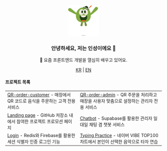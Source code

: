 <div align="center"> 
  <img src="./src/WeTransfer.gif" width="100"> 
  <h3>안녕하세요, 저는 인성이에요 👋</h3> 
  <p>🌱 요즘 프론트엔드 개발을 열심히 배우고 있어요.</p>

  <p align="center"> 
    <a href="README.md"><span>KR</span></a>
  | <a href="README_EN.md"><span>EN</span></a>
  </p> 
  
  <h4 align="left">프로젝트 목록</h4>
  <table align="center"> 
    <tr> 
      <td>
        <a href="https://github.com/inseong01/QR-order-customer"  target="_blank">QR-order-customer</a> 
        - 매장에서 QR 코드로 음식을 주문하는 고객 전용 서비스 
      </td> 
      <td>
        <a href="https://github.com/inseong01/QR-order-admin" target="_blank">QR-order-admin</a> 
        - QR 주문을 처리하고 매장을 사용자 맞춤으로 설정하는 관리자 전용 서비스
      </td> 
    </tr> 
    <tr> 
      <td> 
        <a href="https://github.com/inseong01/landing-page" target="_blank">Landing page</a> 
        - GitHub 저장소 내에서 참여한 프로젝트 프로모션 페이지
      </td> 
      <td>
        <a href="https://github.com/inseong01/chatBot" target="_blank">Chatbot</a>
         - Supabase를 활용한 관리자 일대일 채팅 겸 챗봇 서비스
      </td>  
    </tr> 
    <tr> 
      <td>
        <a href="https://github.com/inseong01/login" target="_blank">Login</a> 
        - Redis와 Firebase를 활용한 세션 식별자 인증 로그인 기능
      </td> 
      <td>
        <a href="https://github.com/inseong01/typing-practice" target="_blank">Typing Practice</a> 
        - 네이버 VIBE TOP100 차트에서 본인이 선택한 음악으로 타자 연습
      </td>
    </tr> 
  </table>
</div>

<!--
**inseong01/inseong01** is a ✨ _special_ ✨ repository because its `README.md` (this file) appears on your GitHub profile.

Here are some ideas to get you started:

- 🔭 I’m currently working on ...
- 🌱 I’m currently learning ...
- 👯 I’m looking to collaborate on ...
- 🤔 I’m looking for help with ...
- 💬 Ask me about ...
- 📫 How to reach me: ...
- 😄 Pronouns: ...
- ⚡ Fun fact: ...

- badges
https://github.com/Ileriayo/markdown-badges
- most used languages
https://github.com/anuraghazra/github-readme-stats/blob/master/docs/readme_kr.md
-->
